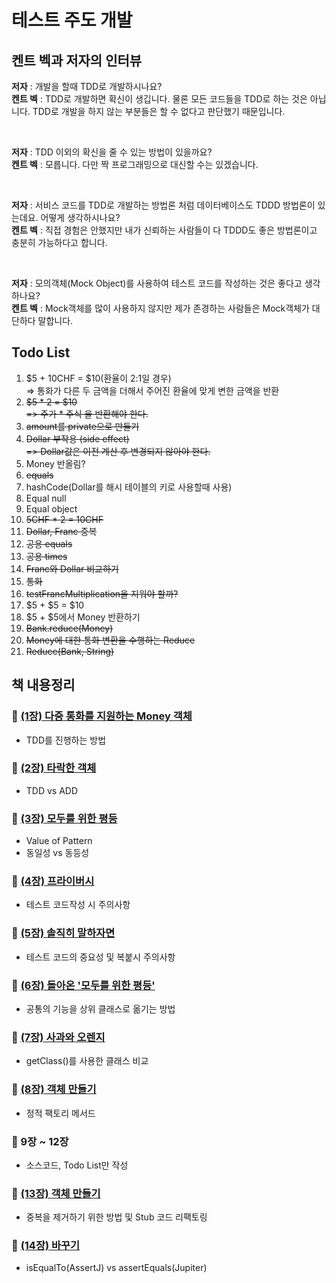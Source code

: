 # 테스트 주도 개발 

## 켄트 벡과 저자의 인터뷰

**저자** : 개발을 할때 TDD로 개발하시나요? <br>
**켄트 벡** : TDD로 개발하면 확신이 생깁니다. 물론 모든 코드들을 TDD로 하는 것은 아닙니다. 
TDD로 개발을 하지 않는 부분들은 할 수 없다고 판단했기 때문입니다.

<br>

**저자** : TDD 이외의 확신을 줄 수 있는 방법이 있을까요? <br>
**켄트 벡** : 모릅니다. 다만 짝 프로그래밍으로 대신할 수는 있겠습니다.

<br>

**저자** : 서비스 코드를 TDD로 개발하는 방법론 처럼 데이터베이스도 TDDD 방법론이 있는데요. 어떻게 생각하시나요? <br>
**켄트 벡** : 직접 경험은 안했지만 내가 신뢰하는 사람들이 다 TDDD도 좋은 방법론이고 충분히 가능하다고 합니다.

<br>

**저자** : 모의객체(Mock Object)를 사용하여 테스트 코드를 작성하는 것은 좋다고 생각하나요? <br>
**켄트 벡** : Mock객체를 많이 사용하지 않지만 제가 존경하는 사람들은 Mock객체가 대단하다 말합니다.


## Todo List
1. $5 + 10CHF = $10(환율이 2:1일 경우) <br>
   => 통화가 다른 두 금액을 더해서 주어진 환율에 맞게 변한 금액을 반환
2. ~~$5 * 2 = $10~~ <br>
   ~~=> 주가 * 주식 을 반환해야 한다.~~
3. ~~amount를 private으로 만들기~~
4. ~~Dollar 부작용 (side effect)~~ <br>
   ~~=> Dollar값은 이전 계산 후 변경되지 않아야 한다.~~
5. Money 반올림? 
6. ~~equals~~
7. hashCode(Dollar를 해시 테이블의 키로 사용할때 사용)
8. Equal null
9. Equal object
10. ~~5CHF * 2 = 10CHF~~
11. ~~Dollar, Franc 중복~~
12. ~~공용 equals~~
13. ~~공용 times~~
14. ~~Franc와 Dollar 비교하기~~
15. ~~통화~~
16. ~~testFrancMultiplication을 지워야 할까?~~
17. $5 + $5 = $10
18. $5 + $5에서 Money 반환하기
19. ~~Bank.reduce(Money)~~
20. ~~Money에 대한 통화 변환을 수행하는 Reduce~~
21. ~~Reduce(Bank, String)~~
## 책 내용정리

### 📌 [(1장) 다중 통화를 지원하는 Money 객체](https://github.com/phantom08266/TIL/wiki/%5B1%EC%9E%A5%5D-%EB%8B%A4%EC%A4%91-%ED%86%B5%ED%99%94%EB%A5%BC-%EC%A7%80%EC%9B%90%ED%95%98%EB%8A%94-Money-%EA%B0%9D%EC%B2%B4)
- TDD를 진행하는 방법
### 📌 [(2장) 타락한 객체](https://github.com/phantom08266/TIL/wiki/%5B2%EC%9E%A5%5D-%ED%83%80%EB%9D%BD%ED%95%9C-%EA%B0%9D%EC%B2%B4)
-  TDD vs ADD
### 📌 [(3장) 모두를 위한 평등](https://github.com/phantom08266/TIL/wiki/%5B3%EC%9E%A5%5D-%EB%AA%A8%EB%91%90%EB%A5%BC-%EC%9C%84%ED%95%9C-%ED%8F%89%EB%93%B1)
- Value of Pattern
- 동일성 vs 동등성
### 📌 [(4장) 프라이버시](https://github.com/phantom08266/TIL/wiki/%5B4%EC%9E%A5%5D-%ED%94%84%EB%9D%BC%EC%9D%B4%EB%B2%84%EC%8B%9C)
- 테스트 코드작성 시 주의사항
### 📌 [(5장) 솔직히 말하자면](https://github.com/phantom08266/TIL/wiki/%5B5%EC%9E%A5%5D-%EC%86%94%EC%A7%81%ED%9E%88-%EB%A7%90%ED%95%98%EC%9E%90%EB%A9%B4)
- 테스트 코드의 중요성 및 복붙시 주의사항
### 📌 [(6장) 돌아온 '모두를 위한 평등'](https://github.com/phantom08266/TIL/wiki/%5B6%EC%9E%A5%5D-%EB%8F%8C%EC%95%84%EC%98%A8-'%EB%AA%A8%EB%91%90%EB%A5%BC-%EC%9C%84%ED%95%9C-%ED%8F%89%EB%93%B1')
- 공통의 기능을 상위 클래스로 옮기는 방법
### 📌 [(7장) 사과와 오렌지](https://github.com/phantom08266/TIL/wiki/%5B7%EC%9E%A5%5D-%EC%82%AC%EA%B3%BC%EC%99%80-%EC%98%A4%EB%A0%8C%EC%A7%80)
- getClass()를 사용한 클래스 비교
### 📌 [(8장) 객체 만들기](https://github.com/phantom08266/TIL/wiki/%5B8%EC%9E%A5%5D-%EA%B0%9D%EC%B2%B4-%EB%A7%8C%EB%93%A4%EA%B8%B0)
- 정적 팩토리 메서드
### 📌 9장 ~ 12장
- 소스코드, Todo List만 작성
### 📌 [(13장) 객체 만들기](https://github.com/phantom08266/TIL/wiki/%5B13%EC%9E%A5%5D-%EC%A7%84%EC%A7%9C%EB%A1%9C-%EB%A7%8C%EB%93%A4%EA%B8%B0)
- 중복을 제거하기 위한 방법 및 Stub 코드 리팩토링
### 📌 [(14장) 바꾸기](https://github.com/phantom08266/TIL/wiki/%5B14%EC%9E%A5%5D-%EB%B0%94%EA%BE%B8%EA%B8%B0)
- isEqualTo(AssertJ) vs assertEquals(Jupiter)

